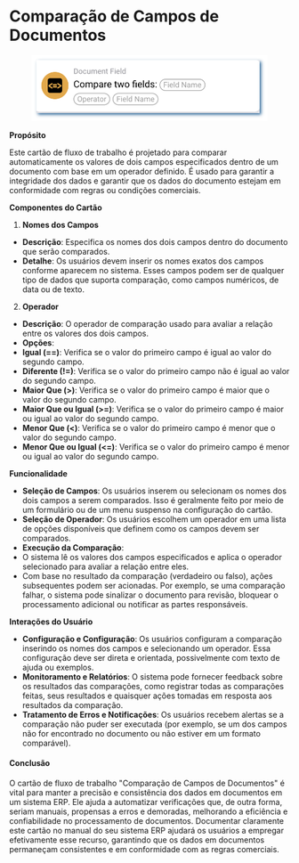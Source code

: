 # Comparação de Campos de Documentos

<figure><img src="../../../.gitbook/assets/userlmn_7d5c06ce63181faee30b7bc6903e4d7b.png" alt=""><figcaption></figcaption></figure>

**Propósito**

Este cartão de fluxo de trabalho é projetado para comparar automaticamente os valores de dois campos especificados dentro de um documento com base em um operador definido. É usado para garantir a integridade dos dados e garantir que os dados do documento estejam em conformidade com regras ou condições comerciais.

**Componentes do Cartão**

1. **Nomes dos Campos**
* **Descrição**: Especifica os nomes dos dois campos dentro do documento que serão comparados.
* **Detalhe**: Os usuários devem inserir os nomes exatos dos campos conforme aparecem no sistema. Esses campos podem ser de qualquer tipo de dados que suporta comparação, como campos numéricos, de data ou de texto.
2. **Operador**
* **Descrição**: O operador de comparação usado para avaliar a relação entre os valores dos dois campos.
* **Opções**:
* **Igual (==)**: Verifica se o valor do primeiro campo é igual ao valor do segundo campo.
* **Diferente (!=)**: Verifica se o valor do primeiro campo não é igual ao valor do segundo campo.
* **Maior Que (>)**: Verifica se o valor do primeiro campo é maior que o valor do segundo campo.
* **Maior Que ou Igual (>=)**: Verifica se o valor do primeiro campo é maior ou igual ao valor do segundo campo.
* **Menor Que (<)**: Verifica se o valor do primeiro campo é menor que o valor do segundo campo.
* **Menor Que ou Igual (<=)**: Verifica se o valor do primeiro campo é menor ou igual ao valor do segundo campo.

**Funcionalidade**

* **Seleção de Campos**: Os usuários inserem ou selecionam os nomes dos dois campos a serem comparados. Isso é geralmente feito por meio de um formulário ou de um menu suspenso na configuração do cartão.
* **Seleção de Operador**: Os usuários escolhem um operador em uma lista de opções disponíveis que definem como os campos devem ser comparados.
* **Execução da Comparação**:
* O sistema lê os valores dos campos especificados e aplica o operador selecionado para avaliar a relação entre eles.
* Com base no resultado da comparação (verdadeiro ou falso), ações subsequentes podem ser acionadas. Por exemplo, se uma comparação falhar, o sistema pode sinalizar o documento para revisão, bloquear o processamento adicional ou notificar as partes responsáveis.

**Interações do Usuário**

* **Configuração e Configuração**: Os usuários configuram a comparação inserindo os nomes dos campos e selecionando um operador. Essa configuração deve ser direta e orientada, possivelmente com texto de ajuda ou exemplos.
* **Monitoramento e Relatórios**: O sistema pode fornecer feedback sobre os resultados das comparações, como registrar todas as comparações feitas, seus resultados e quaisquer ações tomadas em resposta aos resultados da comparação.
* **Tratamento de Erros e Notificações**: Os usuários recebem alertas se a comparação não puder ser executada (por exemplo, se um dos campos não for encontrado no documento ou não estiver em um formato comparável).

#### Conclusão

O cartão de fluxo de trabalho "Comparação de Campos de Documentos" é vital para manter a precisão e consistência dos dados em documentos em um sistema ERP. Ele ajuda a automatizar verificações que, de outra forma, seriam manuais, propensas a erros e demoradas, melhorando a eficiência e confiabilidade no processamento de documentos. Documentar claramente este cartão no manual do seu sistema ERP ajudará os usuários a empregar efetivamente esse recurso, garantindo que os dados em documentos permaneçam consistentes e em conformidade com as regras comerciais.
